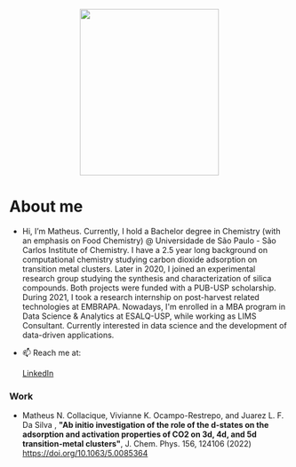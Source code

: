 <p align="center">
<img src="https://user-images.githubusercontent.com/61064593/118993549-fcd65700-b95b-11eb-8a0d-7fdf3b74b50c.png" width="250" height="300">
</p>


<h1> About me </h1>


- Hi, I’m Matheus. Currently, I hold a Bachelor degree in Chemistry (with an emphasis on Food Chemistry) @ Universidade de São Paulo - São Carlos Institute of Chemistry. I have a 2.5 year long background on computational chemistry studying carbon dioxide adsorption on transition metal clusters. 
Later in 2020, I joined an experimental research group studying the synthesis and characterization of silica compounds. Both projects were funded with a PUB-USP scholarship. During 2021, I took a research internship on post-harvest related technologies at EMBRAPA. Nowadays, I'm enrolled in a MBA program in Data Science & Analytics at ESALQ-USP, while working as LIMS Consultant. Currently interested in data science and the development of data-driven applications.


- 📫 Reach me at:

  <a href="https://www.linkedin.com/in/mncollacique/">LinkedIn</a> 


<h3> Work </h3>

- Matheus N. Collacique, Vivianne K. Ocampo-Restrepo, and Juarez L. F. Da Silva , <b>"Ab initio investigation of the role of the d-states on the adsorption and activation properties of CO2 on 3d, 4d, and 5d transition-metal clusters"</b>, J. Chem. Phys. 156, 124106 (2022) https://doi.org/10.1063/5.0085364



<!---
mathfirez/mathfirez is a ✨ special ✨ repository because its `README.md` (this file) appears on your GitHub profile.
You can click the Preview link to take a look at your changes.
--->
